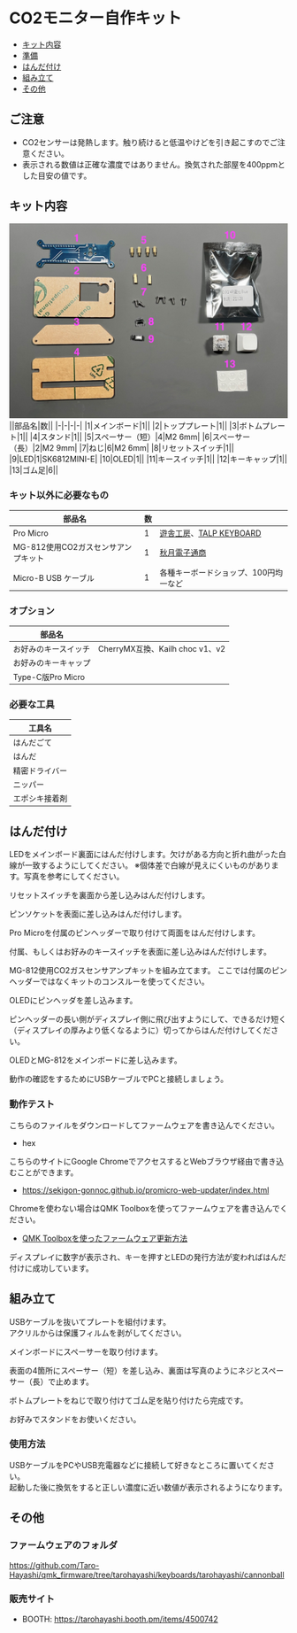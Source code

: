 # CO2モニター自作キット
- [キット内容](#キット内容)
- [準備](#準備)
- [はんだ付け](#はんだ付け)
- [組み立て](#組み立て)
- [その他](#その他)

## ご注意
- CO2センサーは発熱します。触り続けると低温やけどを引き起こすのでご注意ください。
- 表示される数値は正確な濃度ではありません。換気された部屋を400ppmとした目安の値です。

## キット内容
![](img/IMG_2716.jpeg) 
||部品名|数||
|-|-|-|-|
|1|メインボード|1||
|2|トッププレート|1||
|3|ボトムプレート|1||
|4|スタンド|1||
|5|スペーサー（短）|4|M2 6mm|
|6|スペーサー（長）|2|M2 9mm|
|7|ねじ|6|M2 6mm|
|8|リセットスイッチ|1||
|9|LED|1|SK6812MINI-E|
|10|OLED|1||
|11|キースイッチ|1||
|12|キーキャップ|1||
|13|ゴム足|6||

### キット以外に必要なもの
|部品名|数||
|-|-|-|
|Pro Micro|1|[遊舎工房](https://shop.yushakobo.jp/products/pro-micro)、[TALP KEYBOARD](https://talpkeyboard.net/items/61f4604eacbcb036350954b6)|
|MG-812使用CO2ガスセンサアンプキット|1|[秋月電子通商](https://akizukidenshi.com/catalog/g/gK-16446/)|
|Micro-B USB ケーブル|1|各種キーボードショップ、100円均一など|

### オプション
|部品名||
|-|-|
|お好みのキースイッチ|CherryMX互換、Kailh choc v1、v2|
|お好みのキーキャップ||
|Type-C版Pro Micro||

### 必要な工具
|工具名|
|-|
|はんだごて|
|はんだ|
|精密ドライバー|
|ニッパー|
|エポシキ接着剤|

## はんだ付け
LEDをメインボード裏面にはんだ付けします。欠けがある方向と折れ曲がった白線が一致するようにしてください。
※個体差で白線が見えにくいものがあります。写真を参考にしてください。


リセットスイッチを裏面から差し込みはんだ付けします。

ピンソケットを表面に差し込みはんだ付けします。

Pro Microを付属のピンヘッダーで取り付けて両面をはんだ付けします。

付属、もしくはお好みのキースイッチを表面に差し込みはんだ付けします。

MG-812使用CO2ガスセンサアンプキットを組み立てます。
ここでは付属のピンヘッダーではなくキットのコンスルーを使ってください。

OLEDにピンヘッダを差し込みます。

ピンヘッダーの長い側がディスプレイ側に飛び出すようにして、できるだけ短く（ディスプレイの厚みより低くなるように）切ってからはんだ付けしてください。

OLEDとMG-812をメインボードに差し込みます。

動作の確認をするためにUSBケーブルでPCと接続しましょう。

### 動作テスト
こちらのファイルをダウンロードしてファームウェアを書き込んでください。
- hex

こちらのサイトにGoogle ChromeでアクセスするとWebブラウザ経由で書き込むことができます。
- https://sekigon-gonnoc.github.io/promicro-web-updater/index.html

Chromeを使わない場合はQMK Toolboxを使ってファームウェアを書き込んでください。
- [QMK Toolboxを使ったファームウェア更新方法](firmware.md)

ディスプレイに数字が表示され、キーを押すとLEDの発行方法が変わればはんだ付けに成功しています。

## 組み立て
USBケーブルを抜いてプレートを組付けます。  
アクリルからは保護フィルムを剥がしてください。  

メインボードにスペーサーを取り付けます。

表面の4箇所にスペーサー（短）を差し込み、裏面は写真のようにネジとスペーサー（長）で止めます。

ボトムプレートをねじで取り付けてゴム足を貼り付けたら完成です。

お好みでスタンドをお使いください。

### 使用方法
USBケーブルをPCやUSB充電器などに接続して好きなところに置いてください。  
起動した後に換気をすると正しい濃度に近い数値が表示されるようになります。


## その他
### ファームウェアのフォルダ  
https://github.com/Taro-Hayashi/qmk_firmware/tree/tarohayashi/keyboards/tarohayashi/cannonball

### 販売サイト
- BOOTH: https://tarohayashi.booth.pm/items/4500742

